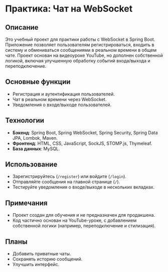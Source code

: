 # Практика: Чат на WebSocket

## Описание

Это учебный проект для практики работы с WebSocket в Spring Boot. Приложение позволяет пользователям регистрироваться, входить в систему и обмениваться сообщениями в реальном времени в общем чате. Проект основан на видеоуроке YouTube, но дополнен собственной логикой, включая улучшенную обработку событий входа/выхода и переподключение.

## Основные функции

- Регистрация и аутентификация пользователей.
- Чат в реальном времени через WebSocket.
- Уведомления о входе/выходе пользователей.

## Технологии

- **Бэкенд**: Spring Boot, Spring WebSocket, Spring Security, Spring Data JPA, Lombok, Maven.
- **Фронтенд**: HTML, CSS, JavaScript, SockJS, STOMP.js, Thymeleaf.
- **База данных**: MySQL.

## Использование

- Зарегистрируйтесь (`/register`) или войдите (`/login`).
- Отправляйте сообщения на главной странице (`/`).
- Тестируйте уведомления о входе/выходе в нескольких вкладках.

## Примечания

- Проект создан для обучения и не предназначен для продакшена.
- Код частично основан на YouTube-уроке, с добавлением собственной логики (например, переподключение и стилизация).

## Планы

- Добавить приватные чаты.
- Сохранять историю сообщений.
- Улучшить интерфейс.
